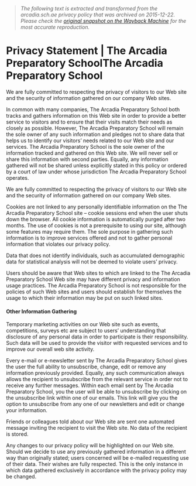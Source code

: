 > *The following text is extracted and transformed from the arcadia.sch.ae privacy policy that was archived on 2015-12-22. Please check the [original snapshot on the Wayback Machine](https://web.archive.org/web/20151222024049id_/http%3A//arcadia.sch.ae/privacy-statement) for the most accurate reproduction.*

# Privacy Statement | The Arcadia Preparatory SchoolThe Arcadia Preparatory School

We are fully committed to respecting the privacy of visitors to our Web site and the security of information gathered on our company Web sites.

In common with many companies, The Arcadia Preparatory School both tracks and gathers information on this Web site in order to provide a better service to visitors and to ensure that their visits match their needs as closely as possible. However, The Arcadia Preparatory School will remain the sole owner of any such information and pledges not to share data that helps us to identify our visitors’ needs related to our Web site and our services. The Arcadia Preparatory School is the sole owner of the information tracked and gathered on this Web site. We will never sell or share this information with second parties. Equally, any information gathered will not be shared unless explicitly stated in this policy or ordered by a court of law under whose jurisdiction The Arcadia Preparatory School operates.

We are fully committed to respecting the privacy of visitors to our Web site and the security of information gathered on our company Web sites.

Cookies are not linked to any personally identifiable information on the The Arcadia Preparatory School site – cookie sessions end when the user shuts down the browser. All cookie information is automatically purged after two months. The use of cookies is not a prerequisite to using our site, although some features may require them. The sole purpose in gathering such information is to improve services offered and not to gather personal information that violates our privacy policy.

Data that does not identify individuals, such as accumulated demographic data for statistical analysis will not be deemed to violate users’ privacy.

Users should be aware that Web sites to which are linked to the The Arcadia Preparatory School Web site may have different privacy and information usage practices. The Arcadia Preparatory School is not responsible for the policies of such Web sites and users should establish for themselves the usage to which their information may be put on such linked sites.

#### Other Information Gathering

Temporary marketing activities on our Web site such as events, competitions, surveys etc are subject to users’ understanding that disclosure of any personal data in order to participate is their responsibility. Such data will be used to provide the visitor with requested services and to improve our overall web site activity.

Every e-mail or e-newsletter sent by The Arcadia Preparatory School gives the user the full ability to unsubscribe, change, edit or remove any information previously provided. Equally, any such communication always allows the recipient to unsubscribe from the relevant service in order not to receive any further messages. Within each email sent by The Arcadia Preparatory School, you the user will be able to unsubscribe by clicking on the unsubscribe link within one of our emails. This link will give you the option to unsubscribe from any one of our newsletters and edit or change your information.

Friends or colleagues told about our Web site are sent one automated message inviting the recipient to visit the Web site. No data of the recipient is stored.

Any changes to our privacy policy will be highlighted on our Web site. Should we decide to use any previously gathered information in a different way than originally stated; users concerned will be e-mailed requesting use of their data. Their wishes are fully respected. This is the only instance in which data gathered exclusively in accordance with the privacy policy may be changed.
